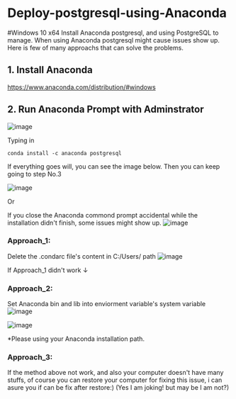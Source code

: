 # Deploy-postgresql-using-Anaconda
#Windows 10 x64
Install Anaconda postgresql, and using PostgreSQL to manage.
When using Anaconda postgresql might cause issues show up. Here is few of many approachs that can solve the problems.
## 1. Install Anaconda
https://www.anaconda.com/distribution/#windows
## 2. Run Anaconda Prompt with Adminstrator
![image](https://user-images.githubusercontent.com/78173335/128711696-59b3e5f5-568f-4b9c-a3cc-b977b3d339a7.png)

Typing in
```
conda install -c anaconda postgresql
```
If everything goes will, you can see the image below. Then you can keep going to step No.3

![image](https://user-images.githubusercontent.com/78173335/128714019-75605920-530e-4cd5-a3ea-cf79d68c8fe4.png)

Or

If you close the Anaconda commond prompt accidental while the installation didn't finish, some issues might show up.
![image](https://user-images.githubusercontent.com/78173335/128714341-58b60780-666c-4601-8b79-fdb371a41776.png)

### Approach_1:
Delete the .condarc file's content in C:/Users/<Admin> path
![image](https://user-images.githubusercontent.com/78173335/128714682-fe224d21-c333-43a8-b137-a43fc973807b.png)
  
If Approach_1 didn't work ↓
  
### Approach_2:
  Set Anaconda bin and lib into enviorment variable's system variable
  ![image](https://user-images.githubusercontent.com/78173335/128715794-5bcdf03b-5647-4186-ab53-adb44739f153.png)
  
  ![image](https://user-images.githubusercontent.com/78173335/128716383-ee3de90f-dc12-4b3b-8648-870ccc27ac64.png)

  *Please using your Anaconda installation path.
  
  ### Approach_3:
  If the method above not work, and also your computer doesn't have many stuffs, of course you can restore your computer for fixing this issue, i can asure you if can be fix after restore:) (Yes I am joking! but may be I am not?)
  
